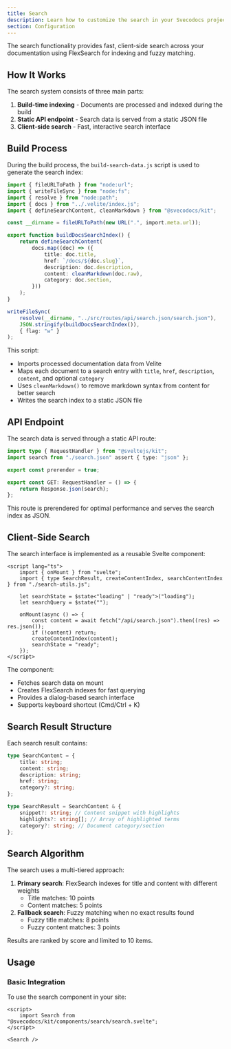 ```yaml
---
title: Search
description: Learn how to customize the search in your Svecodocs project.
section: Configuration
---
```


The search functionality provides fast, client-side search across your documentation using FlexSearch for indexing and fuzzy matching.

## How It Works

The search system consists of three main parts:

1. **Build-time indexing** - Documents are processed and indexed during the build
2. **Static API endpoint** - Search data is served from a static JSON file
3. **Client-side search** - Fast, interactive search interface

## Build Process

During the build process, the `build-search-data.js` script is used to generate the search index:

```ts
import { fileURLToPath } from "node:url";
import { writeFileSync } from "node:fs";
import { resolve } from "node:path";
import { docs } from "../.velite/index.js";
import { defineSearchContent, cleanMarkdown } from "@svecodocs/kit";

const __dirname = fileURLToPath(new URL(".", import.meta.url));

export function buildDocsSearchIndex() {
	return defineSearchContent(
		docs.map((doc) => ({
			title: doc.title,
			href: `/docs/${doc.slug}`,
			description: doc.description,
			content: cleanMarkdown(doc.raw),
			category: doc.section,
		}))
	);
}

writeFileSync(
	resolve(__dirname, "../src/routes/api/search.json/search.json"),
	JSON.stringify(buildDocsSearchIndex()),
	{ flag: "w" }
);
```

This script:

- Imports processed documentation data from Velite
- Maps each document to a search entry with `title`, `href`, `description`, `content`, and optional `category`
- Uses `cleanMarkdown()` to remove markdown syntax from content for better search
- Writes the search index to a static JSON file

## API Endpoint

The search data is served through a static API route:

```ts
import type { RequestHandler } from "@sveltejs/kit";
import search from "./search.json" assert { type: "json" };

export const prerender = true;

export const GET: RequestHandler = () => {
	return Response.json(search);
};
```

This route is prerendered for optimal performance and serves the search index as JSON.

## Client-Side Search

The search interface is implemented as a reusable Svelte component:

```svelte
<script lang="ts">
	import { onMount } from "svelte";
	import { type SearchResult, createContentIndex, searchContentIndex } from "./search-utils.js";

	let searchState = $state<"loading" | "ready">("loading");
	let searchQuery = $state("");

	onMount(async () => {
		const content = await fetch("/api/search.json").then((res) => res.json());
		if (!content) return;
		createContentIndex(content);
		searchState = "ready";
	});
</script>
```

The component:

- Fetches search data on mount
- Creates FlexSearch indexes for fast querying
- Provides a dialog-based search interface
- Supports keyboard shortcut (Cmd/Ctrl + K)

## Search Result Structure

Each search result contains:

```ts
type SearchContent = {
	title: string;
	content: string;
	description: string;
	href: string;
	category?: string;
};

type SearchResult = SearchContent & {
	snippet?: string; // Content snippet with highlights
	highlights?: string[]; // Array of highlighted terms
	category?: string; // Document category/section
};
```

## Search Algorithm

The search uses a multi-tiered approach:

1. **Primary search**: FlexSearch indexes for title and content with different weights
    - Title matches: 10 points
    - Content matches: 5 points
2. **Fallback search**: Fuzzy matching when no exact results found
    - Fuzzy title matches: 8 points
    - Fuzzy content matches: 3 points

Results are ranked by score and limited to 10 items.

## Usage

### Basic Integration

To use the search component in your site:

```svelte
<script>
	import Search from "@svecodocs/kit/components/search/search.svelte";
</script>

<Search />
```
